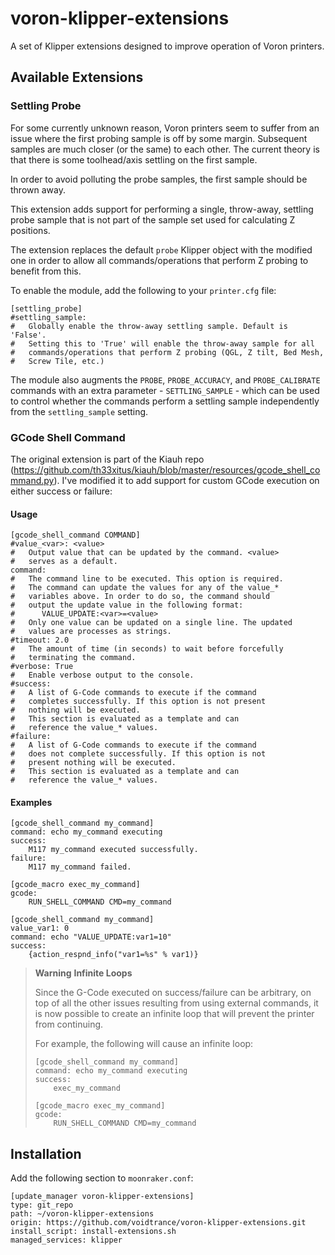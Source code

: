 # voron-klipper-extensions
A set of Klipper extensions designed to improve operation of Voron printers.

## Available Extensions
### Settling Probe
For some currently unknown reason, Voron printers seem to suffer from an issue
where the first probing sample is off by some margin. Subsequent samples are
much closer (or the same) to each other. The current theory is that there is
some toolhead/axis settling on the first sample.

In order to avoid polluting the probe samples, the first sample should be
thrown away.

This extension adds support for performing a single, throw-away, settling
probe sample that is not part of the sample set used for calculating Z
positions.

The extension replaces the default `probe` Klipper object with the modified
one in order to allow all commands/operations that perform Z probing to
benefit from this.

To enable the module, add the following to your `printer.cfg` file:

```gcode
[settling_probe]
#settling_sample:
#   Globally enable the throw-away settling sample. Default is 'False'.
#   Setting this to 'True' will enable the throw-away sample for all
#   commands/operations that perform Z probing (QGL, Z tilt, Bed Mesh,
#   Screw Tile, etc.)
```

The module also augments the `PROBE`, `PROBE_ACCURACY`, and `PROBE_CALIBRATE`
commands with an extra parameter - `SETTLING_SAMPLE` - which can be used to
control whether the commands perform a settling sample independently from the
`settling_sample` setting.

### GCode Shell Command
The original extension is part of the Kiauh repo
(https://github.com/th33xitus/kiauh/blob/master/resources/gcode_shell_command.py).
I've modified it to add support for custom GCode execution on either success
or failure:

#### Usage
```gcode
[gcode_shell_command COMMAND]
#value_<var>: <value>
#   Output value that can be updated by the command. <value>
#   serves as a default.
command:
#   The command line to be executed. This option is required.
#   The command can update the values for any of the value_*
#   variables above. In order to do so, the command should
#   output the update value in the following format:
#      VALUE_UPDATE:<var>=<value>
#   Only one value can be updated on a single line. The updated
#   values are processes as strings.
#timeout: 2.0
#   The amount of time (in seconds) to wait before forcefully
#   terminating the command.
#verbose: True
#   Enable verbose output to the console.
#success:
#   A list of G-Code commands to execute if the command
#   completes successfully. If this option is not present
#   nothing will be executed.
#   This section is evaluated as a template and can
#   reference the value_* values.
#failure:
#   A list of G-Code commands to execute if the command
#   does not complete successfully. If this option is not
#   present nothing will be executed.
#   This section is evaluated as a template and can
#   reference the value_* values.
```
#### Examples
```gcode
[gcode_shell_command my_command]
command: echo my_command executing
success:
    M117 my_command executed successfully.
failure:
    M117 my_command failed.

[gcode_macro exec_my_command]
gcode:
    RUN_SHELL_COMMAND CMD=my_command
```

```gcode
[gcode_shell_command my_command]
value_var1: 0
command: echo "VALUE_UPDATE:var1=10"
success:
    {action_respnd_info("var1=%s" % var1)}
```

> **Warning** **Infinite Loops**
>
> Since the G-Code executed on success/failure can be arbitrary, on top of
> all the other issues resulting from using external commands, it is now
> possible to create an infinite loop that will prevent the printer from
> continuing.
>
> For example, the following will cause an infinite loop:
>
> ```gcode
> [gcode_shell_command my_command]
> command: echo my_command executing
> success:
>     exec_my_command
> 
> [gcode_macro exec_my_command]
> gcode:
>     RUN_SHELL_COMMAND CMD=my_command
> ```

## Installation
Add the following section to `moonraker.conf`:
```
[update_manager voron-klipper-extensions]
type: git_repo
path: ~/voron-klipper-extensions
origin: https://github.com/voidtrance/voron-klipper-extensions.git
install_script: install-extensions.sh
managed_services: klipper
```